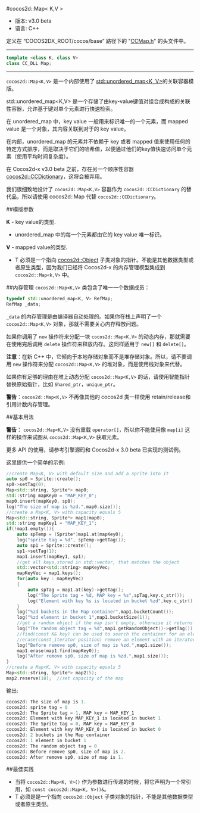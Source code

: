 #cocos2d::Map< K,V >

- 版本: v3.0 beta
- 语言: C++

定义在 “COCOS2DX_ROOT/cocos/base” 路径下的 "[CCMap.h](https://github.com/cocos2d/cocos2d-x/blob/develop/cocos/base/CCMap.h)" 的头文件中。

---

```cpp
template <class K, class V>
class CC_DLL Map;
```

---
`cocos2d::Map<K,V>` 是一个内部使用了 [std::unordered_map<K, V>](http://en.cppreference.com/w/cpp/container/unordered_map)的关联容器模版。

std::unordered_map<K,V> 是一个存储了由key-value键值对组合成构成的关联性容器，允许基于键对单个元素进行快速检索。

在 unordered_map 中，key value 一般用来标识唯一的一个元素，而 mapped value 是一个对象，其内容关联到对于的 key value。

在内部，unordered_map 的元素并不依赖于 key 或者 mapped 值来使用任何的特定方式排序，而是取决于它们的哈希值，以便通过他们的key值快速访问单个元素（使用平均时间复杂度）。

在 Cocos2d-x v3.0 beta 之前，存在另一个顺序性容器 [cocos2d::CCDictionary](https://github.com/cocos2d/cocos2d-x/blob/develop/cocos/base/CCDictionary.h)，这将会被弃用。

我们很细致地设计了 `cocos2d::Map<K,V>` 容器作为 `cocos2d::CCDictionary` 的替代品，所以请使用 cocos2d::Map<T> 代替 `cocos2d::CCDictionary`。

##模版参数

**K** - key value的类型.

- unordered_map 中的每一个元素都由它的 key value 唯一标识。

**V** - mapped value的类型.

- T 必须是一个指向 [cocos2d::Object](https://github.com/cocos2d/cocos2d-x/blob/develop/cocos/base/CCObject.h) 子类对象的指针。不能是其他数据类型或者原生类型，因为我们已经将 Cocos2d-x 的内存管理模型集成到 `cocos2d::Map<k,V>` 中。 

##内存管理
`cocos2d::Map<K,V>` 类包含了唯一一个数据成员：

```cpp
typedef std::unordered_map<K, V> RefMap;
RefMap _data;
```
`_data` 的内存管理是由编译器自动处理的。如果你在栈上声明了一个 `cocos2d::Map<K,V>` 对象，那就不需要关心内存释放问题。

如果你调用了 `new` 操作符来分配一块 `cocos2d::Map<K,V>` 的动态内存，那就需要在使用完后调用 `delete` 操作符来释放内存。这同样适用于 `new[]` 和 `delete[]`。

**注意**：在新 C++ 中，它倾向于本地存储对象而不是堆存储对象。所以，请不要调用 `new` 操作符来分配 `cocos2d::Map<K,V>` 的堆对象，而是使用栈对象来代替。

如果你有足够的理由在堆上动态分配 `cocos2d::Map<K,V>` 的话，请使用智能指针替换原始指针，比如 `Shared_ptr`，`unique_ptr`。

**警告**：`cocos2d::Map<K,V>` 不再像其他的 cocos2d 类一样使用 retain/release和引用计数内存管理。

##基本用法

**警告**： `cocos2d::Map<K,V>` 没有重载 `operator[]`，所以你不能使用像 `map[i]` 这样的操作来试图从 `cocos2d::Map<K,V>` 获取元素。

更多 API 的使用，请参考引擎源码和 Cocos2d-x 3.0 beta 已实现的测试例。

这里提供一个简单的示例:

```cpp
//create Map<K, V> with default size and add a sprite into it
auto sp0 = Sprite::create();
sp0->setTag(0);
Map<std::string, Sprite*> map0;
std::string mapKey0 = "MAP_KEY_0";
map0.insert(mapKey0, sp0);
log("The size of map is %zd.",map0.size()); 
//create a Map<K, V> with capacity equals 5
Map<std::string, Sprite*> map1(map0);
std::string mapKey1 = "MAP_KEY_1";
if(!map1.empty()){
	auto spTemp = (Sprite*)map1.at(mapKey0);
	log("sprite tag = %d", spTemp->getTag());
	auto sp1 = Sprite::create();
	sp1->setTag(1);
	map1.insert(mapKey1, sp1);      
	//get all keys,stored in std::vector, that matches the object
	std::vector<std::string> mapKeyVec;
	mapKeyVec = map1.keys();
	for(auto key : mapKeyVec)
	{
		auto spTag = map1.at(key)->getTag();
		log("The Sprite tag = %d, MAP key = %s",spTag,key.c_str());
		log("Element with key %s is located in bucket %zd",key.c_str(),map1.bucket(key));
	}
	log("%zd buckets in the Map container",map1.bucketCount());
	log("%zd element in bucket 1",map1.bucketSize(1));  
	//get a random object if the map isn't empty, otherwise it returns nullptr
	log("The random object tag = %d",map1.getRandomObject()->getTag());  
	//find(const K& key) can be used to search the container for an element with 'key'
	//erase(const_iterator position) remove an element with an iterator
	log("Before remove sp0, size of map is %zd.",map1.size());
	map1.erase(map1.find(mapKey0));
	log("After remove sp0, size of map is %zd.",map1.size());
}  
//create a Map<K, V> with capacity equals 5
Map<std::string, Sprite*> map2(5);
map2.reserve(10);  //set capacity of the map
```

输出:

```cpp
cocos2d: The size of map is 1.
cocos2d: sprite tag = 0
cocos2d: The Sprite tag = 1, MAP key = MAP_KEY_1
cocos2d: Element with key MAP_KEY_1 is located in bucket 1
cocos2d: The Sprite tag = 0, MAP key = MAP_KEY_0
cocos2d: Element with key MAP_KEY_0 is located in bucket 0
cocos2d: 2 buckets in the Map container
cocos2d: 1 element in bucket 1
cocos2d: The random object tag = 0
cocos2d: Before remove sp0, size of map is 2.
cocos2d: After remove sp0, size of map is 1.
```


##最佳实践

- 当将 `cocos2d::Map<K, V>()` 作为参数进行传递的时候，将它声明为一个常引用，如 `const cocos2d::Map<K, V>()&`。
- T 必须是是一个指向 `cocos2d::Object` 子类对象的指针，不能是其他数据类型或者原生类型。